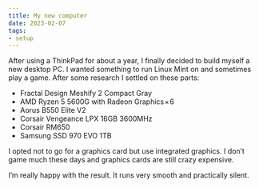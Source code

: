 ```yaml
---
title: My new computer
date: 2023-02-07
tags:
- setup
---
```


After using a ThinkPad for about a year, I finally decided to build myself a new desktop PC. I wanted something to run Linux Mint on and sometimes play a game. After some research I settled on these parts:

- Fractal Design Meshify 2 Compact Gray
- AMD Ryzen 5 5600G with Radeon Graphics × 6
- Aorus B550 Elite V2
- Corsair Vengeance LPX 16GB 3600MHz
- Corsair RM650
- Samsung SSD 970 EVO 1TB

I opted not to go for a graphics card but use integrated graphics. I don’t game much these days and graphics cards are still crazy expensive.

I’m really happy with the result. It runs very smooth and practically silent.
